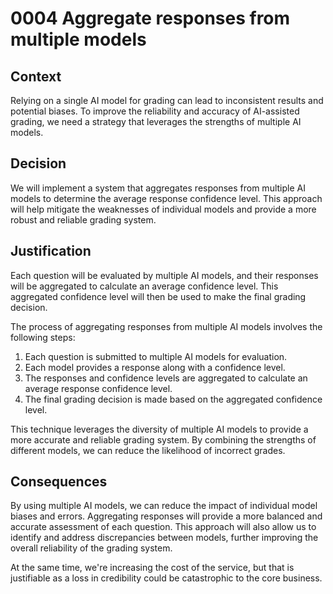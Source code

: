 # 0004 Aggregate responses from multiple models

## Context

Relying on a single AI model for grading can lead to inconsistent results and potential biases. To improve the reliability and accuracy of AI-assisted grading, we need a strategy that leverages the strengths of multiple AI models.

## Decision

We will implement a system that aggregates responses from multiple AI models to determine the average response confidence level. This approach will help mitigate the weaknesses of individual models and provide a more robust and reliable grading system.

## Justification

Each question will be evaluated by multiple AI models, and their responses will be aggregated to calculate an average confidence level. This aggregated confidence level will then be used to make the final grading decision.

The process of aggregating responses from multiple AI models involves the following steps:

1. Each question is submitted to multiple AI models for evaluation.
2. Each model provides a response along with a confidence level.
3. The responses and confidence levels are aggregated to calculate an average response confidence level.
4. The final grading decision is made based on the aggregated confidence level.

This technique leverages the diversity of multiple AI models to provide a more accurate and reliable grading system. By combining the strengths of different models, we can reduce the likelihood of incorrect grades.

## Consequences

By using multiple AI models, we can reduce the impact of individual model biases and errors. Aggregating responses will provide a more balanced and accurate assessment of each question. This approach will also allow us to identify and address discrepancies between models, further improving the overall reliability of the grading system.

At the same time, we're increasing the cost of the service, but that is justifiable as a loss in credibility could be catastrophic to the core business.
